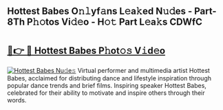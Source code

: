 ## Hottest Babes O𝚗𝚕yf𝚊ns L𝚎a𝚔ed N𝚞𝚍es - Part-8Th P𝚑𝚘tos Vi𝚍𝚎o - H𝚘𝚝 Part L𝚎a𝚔s CDWfC

# <h2><a href="http://kf1sylx.oniu.top/?m=Hottest+Babes">🔗👉 🔴 Hottest Babes P𝚑ot𝚘𝚜 V𝚒d𝚎o</a></h2>

[![Hottest Babes Nu𝚍e𝚜](https://i.imgur.com/0qMVB7G.gif)](http://kf1sylx.oniu.top/?m=Hottest+Babes)
Virtual performer and multimedia artist Hottest Babes, acclaimed for distributing dance and lifestyle inspiration through popular dance trends and brief films. Inspiring speaker Hottest Babes, celebrated for their ability to motivate and inspire others through their words.  
